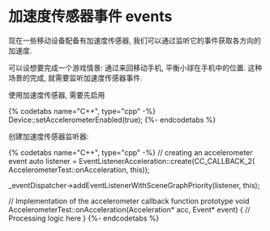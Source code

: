 # 加速度传感器事件 events

现在一些移动设备配备有加速度传感器, 我们可以通过监听它的事件获取各方向的加速度.

可以设想要完成一个游戏情景: 通过来回移动手机, 平衡小球在手机中的位置. 这种场景的完成, 就需要监听加速度传感器事件.

使用加速度传感器, 需要先启用

{% codetabs name="C++", type="cpp" -%}
Device::setAccelerometerEnabled(true);
{%- endcodetabs %}

创建加速度传感器监听器:

{% codetabs name="C++", type="cpp" -%}
// creating an accelerometer event
auto listener = EventListenerAcceleration::create(CC_CALLBACK_2(
AccelerometerTest::onAcceleration, this));

_eventDispatcher->addEventListenerWithSceneGraphPriority(listener, this);

// Implementation of the accelerometer callback function prototype
void AccelerometerTest::onAcceleration(Acceleration* acc, Event* event)
{
    //  Processing logic here
}
{%- endcodetabs %}
